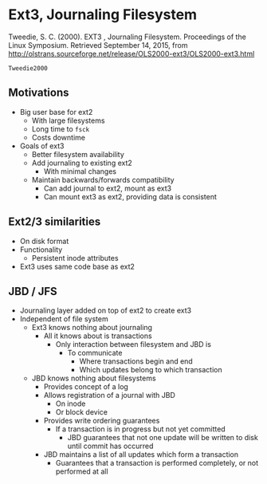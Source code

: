 # Ext3, Journaling Filesystem

Tweedie, S. C. (2000). EXT3 , Journaling Filesystem. Proceedings of the Linux Symposium. Retrieved September 14, 2015, from http://olstrans.sourceforge.net/release/OLS2000-ext3/OLS2000-ext3.html

```
Tweedie2000
```

## Motivations

- Big user base for ext2
	- With large filesystems
	- Long time to `fsck`
	- Costs downtime
- Goals of ext3
	- Better filesystem availability
	- Add journaling to existing ext2
		- With minimal changes
	- Maintain backwards/forwards compatibility
		- Can add journal to ext2, mount as ext3
		- Can mount ext3 as ext2, providing data is consistent

## Ext2/3 similarities

- On disk format
- Functionality
	- Persistent inode attributes
- Ext3 uses same code base as ext2

## JBD / JFS

- Journaling layer added on top of ext2 to create ext3
- Independent of file system
	- Ext3 knows nothing about journaling
		- All it knows about is transactions
			- Only interaction between filesystem and JBD is
				- To communicate
					- Where transactions begin and end
					- Which updates belong to which transaction
	- JBD knows nothing about filesystems
		- Provides concept of a log
		- Allows registration of a journal with JBD
			- On inode
			- Or block device
		- Provides write ordering guarantees
			- If a transaction is in progress but not yet committed
				- JBD guarantees that not one update will be written to disk until commit has occurred
		- JBD maintains a list of all updates which form a transaction
			- Guarantees that a transaction is performed completely, or not performed at all
